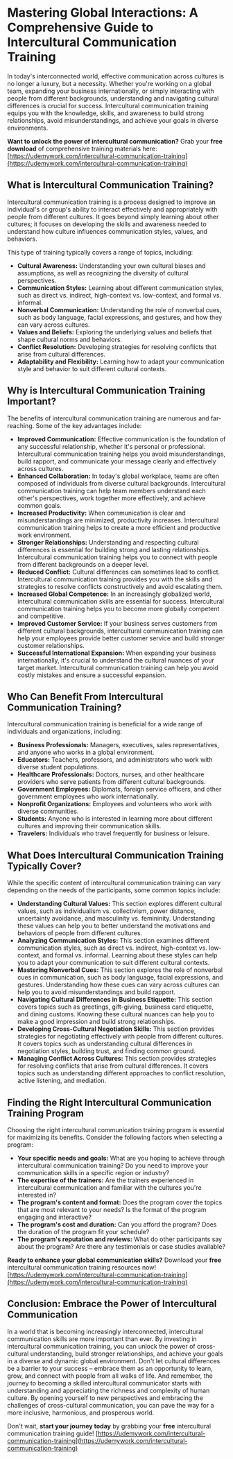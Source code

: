 # Mastering Global Interactions: A Comprehensive Guide to Intercultural Communication Training

In today's interconnected world, effective communication across cultures is no longer a luxury, but a necessity. Whether you're working on a global team, expanding your business internationally, or simply interacting with people from different backgrounds, understanding and navigating cultural differences is crucial for success. Intercultural communication training equips you with the knowledge, skills, and awareness to build strong relationships, avoid misunderstandings, and achieve your goals in diverse environments.

**Want to unlock the power of intercultural communication?** Grab your **free download** of comprehensive training materials here: [https://udemywork.com/intercultural-communication-training](https://udemywork.com/intercultural-communication-training)

## What is Intercultural Communication Training?

Intercultural communication training is a process designed to improve an individual's or group's ability to interact effectively and appropriately with people from different cultures. It goes beyond simply learning about other cultures; it focuses on developing the skills and awareness needed to understand how culture influences communication styles, values, and behaviors.

This type of training typically covers a range of topics, including:

*   **Cultural Awareness:** Understanding your own cultural biases and assumptions, as well as recognizing the diversity of cultural perspectives.
*   **Communication Styles:** Learning about different communication styles, such as direct vs. indirect, high-context vs. low-context, and formal vs. informal.
*   **Nonverbal Communication:** Understanding the role of nonverbal cues, such as body language, facial expressions, and gestures, and how they can vary across cultures.
*   **Values and Beliefs:** Exploring the underlying values and beliefs that shape cultural norms and behaviors.
*   **Conflict Resolution:** Developing strategies for resolving conflicts that arise from cultural differences.
*   **Adaptability and Flexibility:** Learning how to adapt your communication style and behavior to suit different cultural contexts.

## Why is Intercultural Communication Training Important?

The benefits of intercultural communication training are numerous and far-reaching. Some of the key advantages include:

*   **Improved Communication:** Effective communication is the foundation of any successful relationship, whether it's personal or professional. Intercultural communication training helps you avoid misunderstandings, build rapport, and communicate your message clearly and effectively across cultures.
*   **Enhanced Collaboration:** In today's global workplace, teams are often composed of individuals from diverse cultural backgrounds. Intercultural communication training can help team members understand each other's perspectives, work together more effectively, and achieve common goals.
*   **Increased Productivity:** When communication is clear and misunderstandings are minimized, productivity increases. Intercultural communication training helps to create a more efficient and productive work environment.
*   **Stronger Relationships:** Understanding and respecting cultural differences is essential for building strong and lasting relationships. Intercultural communication training helps you to connect with people from different backgrounds on a deeper level.
*   **Reduced Conflict:** Cultural differences can sometimes lead to conflict. Intercultural communication training provides you with the skills and strategies to resolve conflicts constructively and avoid escalating them.
*   **Increased Global Competence:** In an increasingly globalized world, intercultural communication skills are essential for success. Intercultural communication training helps you to become more globally competent and competitive.
*   **Improved Customer Service:** If your business serves customers from different cultural backgrounds, intercultural communication training can help your employees provide better customer service and build stronger customer relationships.
*   **Successful International Expansion:** When expanding your business internationally, it's crucial to understand the cultural nuances of your target market. Intercultural communication training can help you avoid costly mistakes and ensure a successful expansion.

## Who Can Benefit From Intercultural Communication Training?

Intercultural communication training is beneficial for a wide range of individuals and organizations, including:

*   **Business Professionals:** Managers, executives, sales representatives, and anyone who works in a global environment.
*   **Educators:** Teachers, professors, and administrators who work with diverse student populations.
*   **Healthcare Professionals:** Doctors, nurses, and other healthcare providers who serve patients from different cultural backgrounds.
*   **Government Employees:** Diplomats, foreign service officers, and other government employees who work internationally.
*   **Nonprofit Organizations:** Employees and volunteers who work with diverse communities.
*   **Students:** Anyone who is interested in learning more about different cultures and improving their communication skills.
*   **Travelers:** Individuals who travel frequently for business or leisure.

## What Does Intercultural Communication Training Typically Cover?

While the specific content of intercultural communication training can vary depending on the needs of the participants, some common topics include:

*   **Understanding Cultural Values:** This section explores different cultural values, such as individualism vs. collectivism, power distance, uncertainty avoidance, and masculinity vs. femininity. Understanding these values can help you to better understand the motivations and behaviors of people from different cultures.
*   **Analyzing Communication Styles:** This section examines different communication styles, such as direct vs. indirect, high-context vs. low-context, and formal vs. informal. Learning about these styles can help you to adapt your communication to suit different cultural contexts.
*   **Mastering Nonverbal Cues:** This section explores the role of nonverbal cues in communication, such as body language, facial expressions, and gestures. Understanding how these cues can vary across cultures can help you to avoid misunderstandings and build rapport.
*   **Navigating Cultural Differences in Business Etiquette:** This section covers topics such as greetings, gift-giving, business card etiquette, and dining customs. Knowing these cultural nuances can help you to make a good impression and build strong relationships.
*   **Developing Cross-Cultural Negotiation Skills:** This section provides strategies for negotiating effectively with people from different cultures. It covers topics such as understanding cultural differences in negotiation styles, building trust, and finding common ground.
*   **Managing Conflict Across Cultures:** This section provides strategies for resolving conflicts that arise from cultural differences. It covers topics such as understanding different approaches to conflict resolution, active listening, and mediation.

## Finding the Right Intercultural Communication Training Program

Choosing the right intercultural communication training program is essential for maximizing its benefits. Consider the following factors when selecting a program:

*   **Your specific needs and goals:** What are you hoping to achieve through intercultural communication training? Do you need to improve your communication skills in a specific region or industry?
*   **The expertise of the trainers:** Are the trainers experienced in intercultural communication and familiar with the cultures you're interested in?
*   **The program's content and format:** Does the program cover the topics that are most relevant to your needs? Is the format of the program engaging and interactive?
*   **The program's cost and duration:** Can you afford the program? Does the duration of the program fit your schedule?
*   **The program's reputation and reviews:** What do other participants say about the program? Are there any testimonials or case studies available?

**Ready to enhance your global communication skills?** Download your **free** intercultural communication training resources now! [https://udemywork.com/intercultural-communication-training](https://udemywork.com/intercultural-communication-training)

## Conclusion: Embrace the Power of Intercultural Communication

In a world that is becoming increasingly interconnected, intercultural communication skills are more important than ever. By investing in intercultural communication training, you can unlock the power of cross-cultural understanding, build stronger relationships, and achieve your goals in a diverse and dynamic global environment. Don't let cultural differences be a barrier to your success – embrace them as an opportunity to learn, grow, and connect with people from all walks of life. And remember, the journey to becoming a skilled intercultural communicator starts with understanding and appreciating the richness and complexity of human culture. By opening yourself to new perspectives and embracing the challenges of cross-cultural communication, you can pave the way for a more inclusive, harmonious, and prosperous world.

Don't wait, **start your journey today** by grabbing your **free** intercultural communication training guide! [https://udemywork.com/intercultural-communication-training](https://udemywork.com/intercultural-communication-training)
